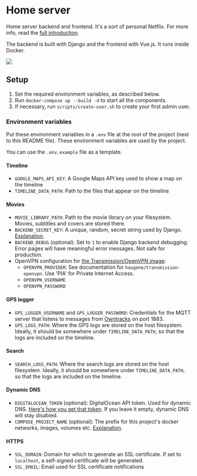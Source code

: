 # Home server

Home server backend and frontend. It's a sort of personal Netflix. For more info, read the [full introduction](https://nicolasbouliane.com/projects/home-server).

The backend is built with Django and the frontend with Vue.js. It runs inside Docker.

![](https://nicolasbouliane.com/images/_ultrawide/Home-page.jpg)

## Setup

1. Set the required environment variables, as described below.
2. Run `docker-compose up --build -d` to start all the components.
3. If necessary, run `scripts/create-user.sh` to create your first admin user.

### Environment variables

Put these environment variables in a `.env` file at the root of the project (next to this README file). These environment variables are used by the project.

You can use the `.env.example` file as a template.

#### Timeline

* `GOOGLE_MAPS_API_KEY`: A Google Maps API key used to show a map on the timeline
* `TIMELINE_DATA_PATH`: Path to the files that appear on the timeline

#### Movies

* `MOVIE_LIBRARY_PATH`: Path to the movie library on your filesystem. Movies, subtitles and covers are stored there.
* `BACKEND_SECRET_KEY`: A unique, random, secret string used by Django. [Explanation](https://docs.djangoproject.com/en/3.1/ref/settings/#secret-key).
* `BACKEND_DEBUG` (optional): Set to `1` to enable Django backend debugging. Error pages will have meaningful error messages. Not safe for production.
* OpenVPN configuration for [the Transmission/OpenVPN image](https://hub.docker.com/r/haugene/transmission-openvpn/):
    * `OPENVPN_PROVIDER`: See documentation for `haugene/transmission-openvpn`. Use 'PIA' for Private Internet Access.
    * `OPENVPN_USERNAME`
    * `OPENVPN_PASSWORD`
    
#### GPS logger

* `GPS_LOGGER_USERNAME` and `GPS_LOGGER_PASSWORD`: Credentials for the MQTT server that listens to messages from [Owntracks](https://owntracks.org/) on port 1883.
* `GPS_LOGS_PATH`: Where the GPS logs are stored on the host filesystem. Ideally, it should be somewhere under `TIMELINE_DATA_PATH`, so that the logs are included on the timeline.

#### Search

* `SEARCH_LOGS_PATH`: Where the search logs are stored on the host filesystem. Ideally, it should be somewhere under `TIMELINE_DATA_PATH`, so that the logs are included on the timeline.

#### Dynamic DNS

* `DIGITALOCEAN_TOKEN` (optional): DigitalOcean API token. Used for dynamic DNS. [Here's how you get that token](https://www.digitalocean.com/docs/apis-clis/api/create-personal-access-token/). If you leave it empty, dynamic DNS will stay disabled.
* `COMPOSE_PROJECT_NAME` (optional): The prefix for this project's docker networks, images, volumes etc. [Explanation](https://docs.docker.com/compose/reference/envvars/).

#### HTTPS

* `SSL_DOMAIN`: Domain for which to generate an SSL certificate. If set to `localhost`, a self-signed certificate will be generated.
* `SSL_EMAIL`: Email used for SSL certificate notifications
